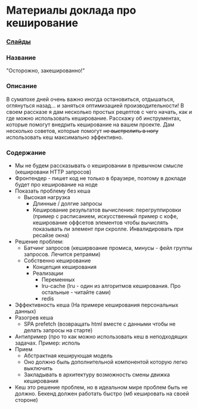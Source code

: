 # Материалы доклада про кеширование

### [Слайды](http://zhigalov.github.io/wsd-cache/)

### Название
"Осторожно, закешированно!"

### Описание
В суматохе дней очень важно иногда остановиться, отдышаться, оглянуться назад... и заняться оптимизацией производительности! В своем рассказе я дам несколько простых рецептов с чего начать, как и где можно использовать кеширование. Расскажу об инструментах, которые помогут внедрить кеширование на вашем проекте. Дам несколько советов, которые помогут ~~не выстрелить в ногу~~ использовать кеш максимально эффективно.


### Содержание
* Мы не будем рассказывать о кешировании в привычном смысле (кешировани HTTP запросов)
* Фронтендер - пишет код не только в браузере, поэтому в докладе будет про кеширование на ноде
* Показать проблему без кеша
  * Высокая нагрузка
    * Длинные / долгие запросы
    * Кеширование результатов вычисления: перегруппировки (пример с расписанием, искусственный пример с кофе, кеширование оффсетов элементов чтобы вычислять показывать ли элемент при скролле. Инвалидировать при ресайзе окна)
* Решение проблем:
  * Батчинг запросов (кеширвоание промиса, минусы - фейл группы запросов. Лечится ретраями)
  * Собственно кеширование
    * Концепция кеширования
    * Реализации
      * Переменных
      * lru-cache (lru - один из алгоритмов кеширования. Про остальные - читайте сами)
      * redis
* Эффективность кеша (На примере кеширования персональных данных)
* Разогрев кеша
  * SPA prefetch (возвращать html вместе с данными чтобы не делать запросы на старте)
* Антипример (про то как можно использовать кеш в неподходящих задачах. Пример: исполь
* Прием
  * Абстрактная кеширующая модель
  * Оно должно быль дополнительной компонентой которую легко выключить
  * Закладывать в архитектуру возможность смены движка кеширования
* Кеш это решение проблем, но в идеальном мире проблем быть не должно. Бекенд должен работать быстро (мб кешировать на своей стороне)
